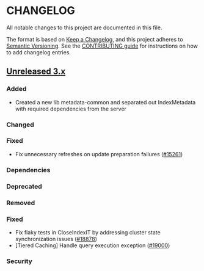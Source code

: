# CHANGELOG
All notable changes to this project are documented in this file.

The format is based on [Keep a Changelog](https://keepachangelog.com/en/1.0.0/), and this project adheres to [Semantic Versioning](https://semver.org/spec/v2.0.0.html). See the [CONTRIBUTING guide](./CONTRIBUTING.md#Changelog) for instructions on how to add changelog entries.

## [Unreleased 3.x]
### Added
- Created a new lib metadata-common and separated out IndexMetadata with required dependencies from the server

### Changed

### Fixed
- Fix unnecessary refreshes on update preparation failures ([#15261](https://github.com/opensearch-project/OpenSearch/issues/15261))

### Dependencies

### Deprecated

### Removed

### Fixed
- Fix flaky tests in CloseIndexIT by addressing cluster state synchronization issues ([#18878](https://github.com/opensearch-project/OpenSearch/issues/18878))
- [Tiered Caching] Handle  query execution exception ([#19000](https://github.com/opensearch-project/OpenSearch/issues/19000))

### Security

[Unreleased 3.x]: https://github.com/opensearch-project/OpenSearch/compare/3.1...main
